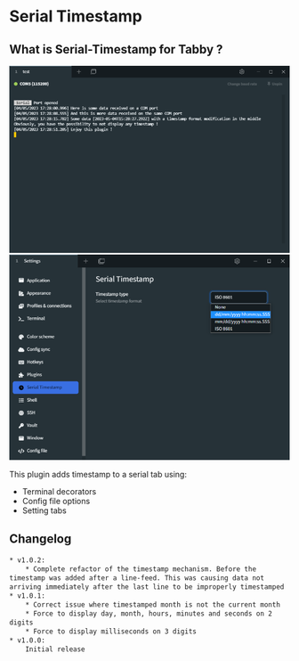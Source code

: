 # Serial Timestamp 

## What is Serial-Timestamp for Tabby ?

![Screenshot](./screenshot.png "Timestamp in action")
![Screenshot](./screenshot-settings.png "Timestamp settings")

This plugin adds timestamp to a serial tab using:

* Terminal decorators
* Config file options
* Setting tabs

## Changelog
    * v1.0.2:
        * Complete refactor of the timestamp mechanism. Before the timestamp was added after a line-feed. This was causing data not arriving immediately after the last line to be improperly timestamped
    * v1.0.1:
        * Correct issue where timestamped month is not the current month
        * Force to display day, month, hours, minutes and seconds on 2 digits
        * Force to display milliseconds on 3 digits
    * v1.0.0:
        Initial release